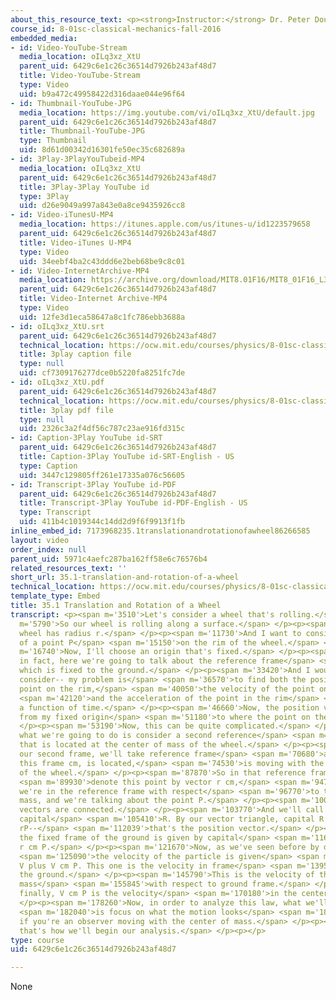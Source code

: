 ```yaml
---
about_this_resource_text: <p><strong>Instructor:</strong> Dr. Peter Dourmashkin</p>
course_id: 8-01sc-classical-mechanics-fall-2016
embedded_media:
- id: Video-YouTube-Stream
  media_location: oILq3xz_XtU
  parent_uid: 6429c6e1c26c36514d7926b243af48d7
  title: Video-YouTube-Stream
  type: Video
  uid: b9a472c49958422d316daae044e96f64
- id: Thumbnail-YouTube-JPG
  media_location: https://img.youtube.com/vi/oILq3xz_XtU/default.jpg
  parent_uid: 6429c6e1c26c36514d7926b243af48d7
  title: Thumbnail-YouTube-JPG
  type: Thumbnail
  uid: 8d61d00342d16301fe50ec35c682689a
- id: 3Play-3PlayYouTubeid-MP4
  media_location: oILq3xz_XtU
  parent_uid: 6429c6e1c26c36514d7926b243af48d7
  title: 3Play-3Play YouTube id
  type: 3Play
  uid: d26e9049a997a843e0a8ce9435926cc8
- id: Video-iTunesU-MP4
  media_location: https://itunes.apple.com/us/itunes-u/id1223579658
  parent_uid: 6429c6e1c26c36514d7926b243af48d7
  title: Video-iTunes U-MP4
  type: Video
  uid: 34eebf4ba2c43ddd6e2beb68be9c8c01
- id: Video-InternetArchive-MP4
  media_location: https://archive.org/download/MIT8.01F16/MIT8_01F16_L35v01_360p.mp4
  parent_uid: 6429c6e1c26c36514d7926b243af48d7
  title: Video-Internet Archive-MP4
  type: Video
  uid: 12fe3d1eca58647a8c1fc786ebb3688a
- id: oILq3xz_XtU.srt
  parent_uid: 6429c6e1c26c36514d7926b243af48d7
  technical_location: https://ocw.mit.edu/courses/physics/8-01sc-classical-mechanics-fall-2016/week-12-rotations-and-translation-rolling/35.1-translation-and-rotation-of-a-wheel/35.1-translation-and-rotation-of-a-wheel/oILq3xz_XtU.srt
  title: 3play caption file
  type: null
  uid: cf7309176277dce0b5220fa8251fc7de
- id: oILq3xz_XtU.pdf
  parent_uid: 6429c6e1c26c36514d7926b243af48d7
  technical_location: https://ocw.mit.edu/courses/physics/8-01sc-classical-mechanics-fall-2016/week-12-rotations-and-translation-rolling/35.1-translation-and-rotation-of-a-wheel/35.1-translation-and-rotation-of-a-wheel/oILq3xz_XtU.pdf
  title: 3play pdf file
  type: null
  uid: 2326c3a2f4df56c787c23ae916fd315c
- id: Caption-3Play YouTube id-SRT
  parent_uid: 6429c6e1c26c36514d7926b243af48d7
  title: Caption-3Play YouTube id-SRT-English - US
  type: Caption
  uid: 3447c129805ff261e17335a076c56605
- id: Transcript-3Play YouTube id-PDF
  parent_uid: 6429c6e1c26c36514d7926b243af48d7
  title: Transcript-3Play YouTube id-PDF-English - US
  type: Transcript
  uid: 411b4c1019344c14dd2d9f6f9913f1fb
inline_embed_id: 7173968235.1translationandrotationofawheel86266585
layout: video
order_index: null
parent_uid: 5971c4aefc287ba162ff58e6c76576b4
related_resources_text: ''
short_url: 35.1-translation-and-rotation-of-a-wheel
technical_location: https://ocw.mit.edu/courses/physics/8-01sc-classical-mechanics-fall-2016/week-12-rotations-and-translation-rolling/35.1-translation-and-rotation-of-a-wheel/35.1-translation-and-rotation-of-a-wheel
template_type: Embed
title: 35.1 Translation and Rotation of a Wheel
transcript: <p><span m='3510'>Let's consider a wheel that's rolling.</span> </p><p><span
  m='5790'>So our wheel is rolling along a surface.</span> </p><p><span m='9870'>The
  wheel has radius r.</span> </p><p><span m='11730'>And I want to consider the motion
  of a point P</span> <span m='15150'>on the rim of the wheel.</span> </p><p><span
  m='16740'>Now, I'll choose an origin that's fixed.</span> </p><p><span m='20970'>And
  in fact, here we're going to talk about the reference frame</span> <span m='26910'>A,
  which is fixed to the ground.</span> </p><p><span m='33420'>And I would like to
  consider-- my problem is</span> <span m='36570'>to find both the position of the
  point on the rim,</span> <span m='40050'>the velocity of the point on the rim,</span>
  <span m='42120'>and the acceleration of the point in the rim</span> <span m='44430'>as
  a function of time.</span> </p><p><span m='46660'>Now, the position vector is given
  from my fixed origin</span> <span m='51180'>to where the point on the rim is.</span>
  </p><p><span m='53190'>Now, this can be quite complicated.</span> </p><p><span m='55300'>But
  what we're going to do is consider a second reference</span> <span m='57930'>frame
  that is located at the center of mass of the wheel.</span> </p><p><span m='63700'>So
  our second frame, we'll take reference frame</span> <span m='70680'>and we'll call
  this frame cm, is located,</span> <span m='74530'>is moving with the center of mass
  of the wheel.</span> </p><p><span m='87870'>So in that reference frame, we'll</span>
  <span m='89930'>denote this point by vector r cm,</span> <span m='94729'>because
  we're in the reference frame with respect</span> <span m='96770'>to the center of
  mass, and we're talking about the point P.</span> </p><p><span m='100820'>Now, these
  vectors are connected.</span> </p><p><span m='103770'>And we'll call this vector
  capital</span> <span m='105410'>R. By our vector triangle, capital R equals little
  rP--</span> <span m='112039'>that's the position vector.</span> </p><p><span m='113660'>And
  the fixed frame of the ground is given by capital</span> <span m='116509'>R plus
  r cm P.</span> </p><p><span m='121670'>Now, as we've seen before by differentiating,</span>
  <span m='125090'>the velocity of the particle is given</span> <span m='127310'>by
  V plus V cm P. This one is the velocity in frame</span> <span m='139570'>fixed to
  the ground.</span> </p><p><span m='145790'>This is the velocity of the center of
  mass</span> <span m='155845'>with respect to ground frame.</span> </p><p><span m='163250'>And
  finally, V cm P is the velocity</span> <span m='170180'>in the center of mass frame.</span>
  </p><p><span m='178260'>Now, in order to analyze this law, what we'll now do</span>
  <span m='182040'>is focus on what the motion looks</span> <span m='186000'>like
  if you're an observer moving with the center of mass.</span> </p><p><span m='189840'>And
  that's how we'll begin our analysis.</span> </p><p></p>
type: course
uid: 6429c6e1c26c36514d7926b243af48d7

---
```

None